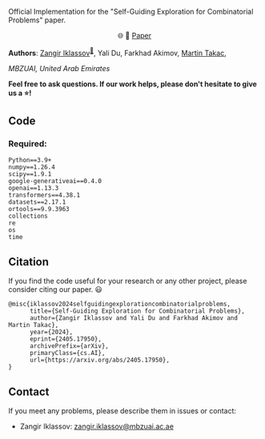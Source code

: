 Official Implementation for the "Self-Guiding Exploration for Combinatorial Problems" paper.

<p align="center">
    🌐 📃 <a href="https://arxiv.org/abs/2405.17950" target="_blank">Paper</a> <br>
</p>

**Authors**: [Zangir Iklassov](https://scholar.google.com/citations?user=SuLVY5oAAAAJ)<sup>[:email:️](mailto:zangir.iklassov@mbzuai.ac.ae)</sup>, Yali Du, Farkhad Akimov, [Martin Takac](https://mtakac.com/), 

*MBZUAI, United Arab Emirates*

**Feel free to ask questions. If our work helps, please don't hesitate to give us a :star:!**

## Code
### Required:
    Python==3.9+
    numpy==1.26.4
    scipy==1.9.1
    google-generativeai==0.4.0
    openai==1.13.3
    transformers==4.38.1
    datasets==2.17.1
    ortools==9.9.3963
    collections
    re
    os
    time

## Citation
If you find the code useful for your research or any other project, please consider citing our paper. :smiley:
```
@misc{iklassov2024selfguidingexplorationcombinatorialproblems,
      title={Self-Guiding Exploration for Combinatorial Problems}, 
      author={Zangir Iklassov and Yali Du and Farkhad Akimov and Martin Takac},
      year={2024},
      eprint={2405.17950},
      archivePrefix={arXiv},
      primaryClass={cs.AI},
      url={https://arxiv.org/abs/2405.17950}, 
}

```

## Contact
If you meet any problems, please describe them in issues or contact:
* Zangir Iklassov: <zangir.iklassov@mbzuai.ac.ae>
